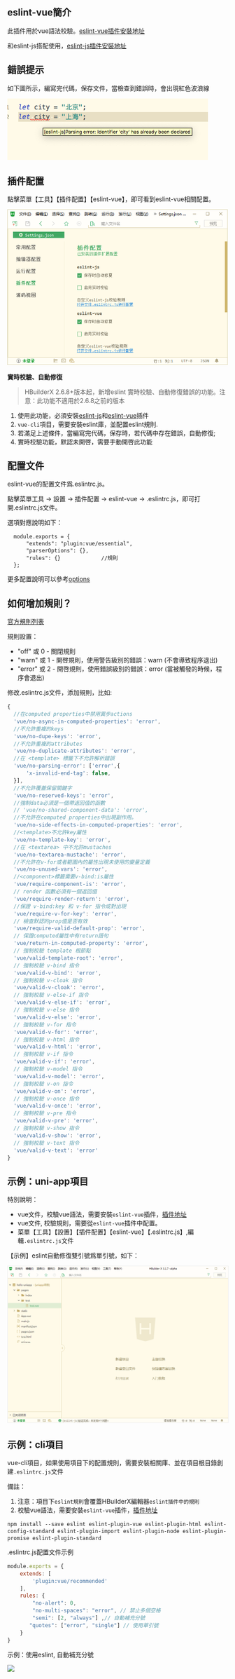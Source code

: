 ## eslint-vue簡介

此插件用於vue語法校驗。[eslint-vue插件安裝地址](https://ext.dcloud.net.cn/plugin?id=2005)

和eslint-js搭配使用，[eslint-js插件安裝地址](https://ext.dcloud.net.cn/plugin?id=2037)

## 錯誤提示

如下圖所示，編寫完代碼，保存文件，當檢查到錯誤時，會出現紅色波浪線

<img src="/static/snapshots/tutorial/eslint-error.png" />

## 插件配置

點擊菜單【工具】【插件配置】【eslint-vue】，即可看到eslint-vue相關配置。

<img src="/static/snapshots/tutorial/eslint-js.png" />

**實時校驗、自動修復**

> HBuilderX 2.6.8+版本起，新增eslint 實時校驗、自動修復錯誤的功能。注意：此功能不適用於2.6.8之前的版本

1. 使用此功能，必須安裝[eslint-js](https://ext.dcloud.net.cn/plugin?id=2037)和[eslint-vue](https://ext.dcloud.net.cn/plugin?id=2005)插件
2. `vue-cli`項目，需要安裝eslint庫，並配置eslint規則.
3. 若滿足上述條件，當編寫完代碼，保存時，若代碼中存在錯誤，自動修復; 
4. 實時校驗功能，默認未開啓，需要手動開啓此功能

## 配置文件

eslint-vue的配置文件爲.eslintrc.js。

點擊菜單工具 -> 設置 -> 插件配置 -> eslint-vue -> .eslintrc.js，即可打開.eslintrc.js文件。

選項對應說明如下：

```
  module.exports = {
      "extends": "plugin:vue/essential",
      "parserOptions": {},    
      "rules": {}             //規則
  };
```
  
更多配置說明可以參考[options](http://eslint.org/docs/user-guide/configuring)


## 如何增加規則？

[官方規則列表](https://github.com/vuejs/eslint-plugin-vue#gear-configs)

規則設置：
- "off" 或 0 - 關閉規則
- "warn" 或 1 - 開啓規則，使用警告級別的錯誤：warn (不會導致程序退出)
- "error" 或 2 - 開啓規則，使用錯誤級別的錯誤：error (當被觸發的時候，程序會退出)

修改.eslintrc.js文件，添加規則，比如: 

```js
{
  //在computed properties中禁用異步actions
  'vue/no-async-in-computed-properties': 'error',
  //不允許重複的keys
  'vue/no-dupe-keys': 'error',
  //不允許重複的attributes
  'vue/no-duplicate-attributes': 'error',
  //在 <template> 標籤下不允許解析錯誤
  'vue/no-parsing-error': ['error',{
      'x-invalid-end-tag': false,
  }],
  //不允許覆蓋保留關鍵字
  'vue/no-reserved-keys': 'error',
  //強制data必須是一個帶返回值的函數
  // 'vue/no-shared-component-data': 'error',
  //不允許在computed properties中出現副作用。
  'vue/no-side-effects-in-computed-properties': 'error',
  //<template>不允許key屬性
  'vue/no-template-key': 'error',
  //在 <textarea> 中不允許mustaches
  'vue/no-textarea-mustache': 'error',
  //不允許在v-for或者範圍內的屬性出現未使用的變量定義
  'vue/no-unused-vars': 'error',
  //<component>標籤需要v-bind:is屬性
  'vue/require-component-is': 'error',
  // render 函數必須有一個返回值
  'vue/require-render-return': 'error',
  //保證 v-bind:key 和 v-for 指令成對出現
  'vue/require-v-for-key': 'error',
  // 檢查默認的prop值是否有效
  'vue/require-valid-default-prop': 'error',
  // 保證computed屬性中有return語句 
  'vue/return-in-computed-property': 'error',
  // 強制校驗 template 根節點
  'vue/valid-template-root': 'error',
  // 強制校驗 v-bind 指令
  'vue/valid-v-bind': 'error',
  // 強制校驗 v-cloak 指令
  'vue/valid-v-cloak': 'error',
  // 強制校驗 v-else-if 指令
  'vue/valid-v-else-if': 'error',
  // 強制校驗 v-else 指令 
  'vue/valid-v-else': 'error',
  // 強制校驗 v-for 指令
  'vue/valid-v-for': 'error',
  // 強制校驗 v-html 指令
  'vue/valid-v-html': 'error',
  // 強制校驗 v-if 指令
  'vue/valid-v-if': 'error',
  // 強制校驗 v-model 指令
  'vue/valid-v-model': 'error',
  // 強制校驗 v-on 指令
  'vue/valid-v-on': 'error',
  // 強制校驗 v-once 指令
  'vue/valid-v-once': 'error',
  // 強制校驗 v-pre 指令
  'vue/valid-v-pre': 'error',
  // 強制校驗 v-show 指令
  'vue/valid-v-show': 'error',
  // 強制校驗 v-text 指令
  'vue/valid-v-text': 'error'
}

```


## 示例：uni-app項目

特別說明：
- vue文件，校驗vue語法，需要安裝`eslint-vue`插件，[插件地址](https://ext.dcloud.net.cn/plugin?id=2005)
- vue文件, 校驗規則，需要從`eslint-vue`插件中配置。
- 菜單【工具】【設置】【插件配置】【eslint-vue】【.eslintrc.js】,編輯`.eslintrc.js`文件


【示例】eslint自動修復雙引號爲單引號，如下：

<img src="/static/snapshots/tutorial/eslint-uniapp-example.gif" style="zoom: 90%; border: 1px solid #eee;" />


## 示例：cli項目

vue-cli項目，如果使用項目下的配置規則，需要安裝相關庫、並在項目根目錄創建`.eslintrc.js`文件

備註：
1. 注意：項目下`eslint規則`會覆蓋HBuilderX編輯器`eslint插件中的規則`
2. 校驗vue語法，需要安裝`eslint-vue`插件，[插件地址](https://ext.dcloud.net.cn/plugin?id=2005)

```shell
npm install --save eslint eslint-plugin-vue eslint-plugin-html eslint-config-standard eslint-plugin-import eslint-plugin-node eslint-plugin-promise eslint-plugin-standard
```


.eslintrc.js配置文件示例

```js
module.exports = {
    extends: [
        'plugin:vue/recommended'
    ],
    rules: {
        "no-alert": 0,
        "no-multi-spaces": "error", // 禁止多個空格 
        "semi": [2, "always"] ,// 自動補充分號
       "quotes": ["error", "single"] // 使用單引號
    }
}
```

示例：使用eslint, 自動補充分號

![](https://img-cdn-qiniu.dcloud.net.cn/uploads/article/20200317/911ea4cac9f2c4d80ec502b1384e7a58.gif)